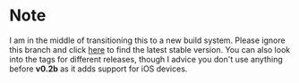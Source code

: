 # Note

I am in the middle of transitioning this to a new build system. Please ignore this
branch and click [here](https://github.com/nathggns/Scrollbars/tree/v0.2.1.2b) to
find the latest stable version. You can also look into the tags for different releases, though I advice you don't use anything before **v0.2b** as it adds support for iOS devices.
